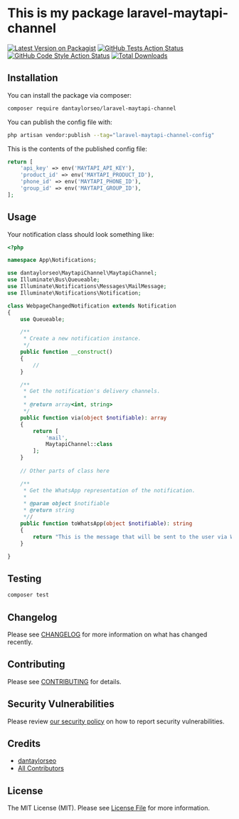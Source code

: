 # This is my package laravel-maytapi-channel

[![Latest Version on Packagist](https://img.shields.io/packagist/v/dantaylorseo/laravel-maytapi-channel.svg?style=flat-square)](https://packagist.org/packages/dantaylorseo/laravel-maytapi-channel)
[![GitHub Tests Action Status](https://img.shields.io/github/actions/workflow/status/dantaylorseo/laravel-maytapi-channel/run-tests.yml?branch=main&label=tests&style=flat-square)](https://github.com/dantaylorseo/laravel-maytapi-channel/actions?query=workflow%3Arun-tests+branch%3Amain)
[![GitHub Code Style Action Status](https://img.shields.io/github/actions/workflow/status/dantaylorseo/laravel-maytapi-channel/fix-php-code-style-issues.yml?branch=main&label=code%20style&style=flat-square)](https://github.com/dantaylorseo/laravel-maytapi-channel/actions?query=workflow%3A"Fix+PHP+code+style+issues"+branch%3Amain)
[![Total Downloads](https://img.shields.io/packagist/dt/dantaylorseo/laravel-maytapi-channel.svg?style=flat-square)](https://packagist.org/packages/dantaylorseo/laravel-maytapi-channel)

## Installation

You can install the package via composer:

```bash
composer require dantaylorseo/laravel-maytapi-channel
```

You can publish the config file with:

```bash
php artisan vendor:publish --tag="laravel-maytapi-channel-config"
```

This is the contents of the published config file:

```php
return [
    'api_key' => env('MAYTAPI_API_KEY'),
    'product_id' => env('MAYTAPI_PRODUCT_ID'),
    'phone_id' => env('MAYTAPI_PHONE_ID'),
    'group_id' => env('MAYTAPI_GROUP_ID'),
];
```

## Usage

Your notification class should look something like:
```php
<?php

namespace App\Notifications;

use dantaylorseo\MaytapiChannel\MaytapiChannel;
use Illuminate\Bus\Queueable;
use Illuminate\Notifications\Messages\MailMessage;
use Illuminate\Notifications\Notification;

class WebpageChangedNotification extends Notification
{
    use Queueable;

    /**
     * Create a new notification instance.
     */
    public function __construct()
    {
        //
    }

    /**
     * Get the notification's delivery channels.
     *
     * @return array<int, string>
     */
    public function via(object $notifiable): array
    {
        return [
            'mail',
            MaytapiChannel::class
        ];
    }
    
    // Other parts of class here

    /**
     * Get the WhatsApp representation of the notification.
     *
     * @param object $notifiable
     * @return string
     *//
    public function toWhatsApp(object $notifiable): string
    {
        return "This is the message that will be sent to the user via WhatsApp!";
    }

}
```

## Testing

```bash
composer test
```

## Changelog

Please see [CHANGELOG](CHANGELOG.md) for more information on what has changed recently.

## Contributing

Please see [CONTRIBUTING](CONTRIBUTING.md) for details.

## Security Vulnerabilities

Please review [our security policy](../../security/policy) on how to report security vulnerabilities.

## Credits

- [dantaylorseo](https://github.com/dantaylorseo)
- [All Contributors](../../contributors)

## License

The MIT License (MIT). Please see [License File](LICENSE.md) for more information.

